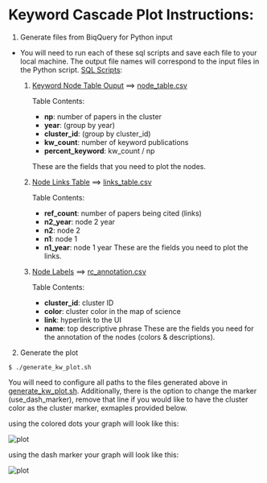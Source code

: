 # Keyword Cascade Plot Instructions:

1. Generate files from BiqQuery for Python input 

  - You will need to run each of these sql scripts and save each file to your local machine. The output file names will correspond to the input files in the Python script. [SQL Scripts](https://github.com/georgetown-cset/research-cluster-visuals/tree/main/keyword_cascade/sql):

    
    1. [Keyword Node Table Ouput](https://github.com/georgetown-cset/research-cluster-visuals/blob/main/keyword_cascade/sql/get_kw_counts_pcts_byyear.sql) ==> [node_table.csv](https://github.com/georgetown-cset/trustworthy-ai-research/blob/main/cluster_keyword_cascade/node_table.csv)
        
        Table Contents:
        * **np**: number of papers in the cluster
        * **year**: (group by year)
        * **cluster_id**: (group by cluster_id)
        * **kw_count**: number of keyword publications 
        * **percent_keyword**: kw_count / np

        These are the fields that you need to plot the nodes. 

    2. [Node Links Table](https://github.com/georgetown-cset/research-cluster-visuals/blob/main/keyword_cascade/sql/get_topic_links_byyear.sql) ==> [links_table.csv](https://github.com/georgetown-cset/trustworthy-ai-research/blob/main/cluster_keyword_cascade/links_table.csv)
        
        Table Contents:
        * **ref_count**: number of papers being cited (links)
        * **n2_year**: node 2 year
        * **n2**: node 2
        * **n1**: node 1
        * **n1_year**: node 1 year
        These are the fields you need to plot the links.

    3. [Node Labels](https://github.com/georgetown-cset/research-cluster-visuals/blob/main/keyword_cascade/sql/get_colors_annotation.sql) ==> [rc_annotation.csv](https://github.com/georgetown-cset/trustworthy-ai-research/blob/main/cluster_keyword_cascade/rc_annotation.csv)
        
        Table Contents:
        * **cluster_id**: cluster ID 
        * **color**: cluster color in the map of science
        * **link**: hyperlink to the UI
        * **name**: top descriptive phrase
        These are the fields you need for the annotation of the nodes (colors & descriptions).
        
 2. Generate the plot 

  ```
  $ ./generate_kw_plot.sh
  ```
  
  You will need to configure all paths to the files generated above in [generate_kw_plot.sh](cluster_keyword_cascade/generate_kw_plot.sh).
  Additionally, there is the option to change the marker (use_dash_marker), remove that line if you would like to have the cluster color as the cluster marker, exmaples provided below.  
  
 using the colored dots your graph will look like this:

![plot](https://github.com/georgetown-cset/research-cluster-visuals/blob/main/keyword_cascade/deeplearning_cascade_plot_colordots.png)


using the dash marker your graph will look like this:

![plot](https://github.com/georgetown-cset/research-cluster-visuals/blob/main/keyword_cascade/deeplearning_cascade_plot_lines.png)
